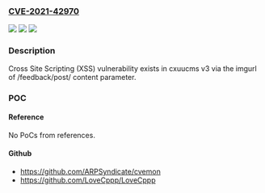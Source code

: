 ### [CVE-2021-42970](https://cve.mitre.org/cgi-bin/cvename.cgi?name=CVE-2021-42970)
![](https://img.shields.io/static/v1?label=Product&message=n%2Fa&color=blue)
![](https://img.shields.io/static/v1?label=Version&message=n%2Fa&color=blue)
![](https://img.shields.io/static/v1?label=Vulnerability&message=n%2Fa&color=brighgreen)

### Description

Cross Site Scripting (XSS) vulnerability exists in cxuucms v3 via the imgurl of /feedback/post/ content parameter.

### POC

#### Reference
No PoCs from references.

#### Github
- https://github.com/ARPSyndicate/cvemon
- https://github.com/LoveCppp/LoveCppp


